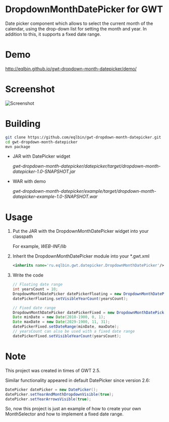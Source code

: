 DropdownMonthDatePicker for GWT
========================

Date picker component which allows to select the current month 
of the calendar, using the drop-down list for setting the month and year.
In addition to this, it supports a fixed date range.

# Demo

http://eqlbin.github.io/gwt-dropdown-month-datepicker/demo/

# Screenshot

![Screenshot](https://github.com/eqlbin/gwt-listbox-datepicker/raw/master/screenshots/screenshot.png)

# Building

```bash
git clone https://github.com/eqlbin/gwt-dropdown-month-datepicker.git
cd gwt-dropdown-month-datepicker
mvn package
```
* JAR with DatePicker widget

  *gwt-dropdown-month-datepicker/datepicker/target/dropdown-month-datepicker-1.0-SNAPSHOT.jar*

* WAR with demo
 
  *gwt-dropdown-month-datepicker/example/target/dropdown-month-datepicker-example-1.0-SNAPSHOT.war*

# Usage

1. Put the JAR with the DropdownMonthDatePicker widget into your classpath

   For example, *WEB-INF/lib*

2. Inherit the DropdownMonthDatePicker module into your \*.gwt.xml 

   ```xml
   <inherits name='ru.eqlbin.gwt.datepicker.DropdownMonthDatePicker'/>
   ```
   
3. Write the code

   ```java
   // Floating date range
   int yearsCount = 10;
   DropdownMonthDatePicker datePickerFloating = new DropdownMonthDatePicker();
   datePickerFloating.setVisibleYearCount(yearsCount);

   // Fixed date range
   DropdownMonthDatePicker datePickerFixed = new DropdownMonthDatePicker();
   Date minDate = new Date(2010-1900, 0, 1);
   Date maxDate = new Date(2029-1900, 11, 31);
   datePickerFixed.setDateRange(minDate, maxDate);
   // yearsCount can also be used with a fixed date range
   datePickerFixed.setVisibleYearCount(yearsCount);
   ```

# Note

This project was created in times of GWT 2.5.

Similar functionality appeared in default DatePicker since version 2.6:

```java
DatePicker datePicker = new DatePicker();
datePicker.setYearAndMonthDropdownVisible(true);
datePicker.setYearArrowsVisible(true);
```

So, now this project is just an example of how to create your own MonthSelector
and how to implement a fixed date range.

